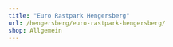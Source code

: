 ```yaml
---
title: "Euro Rastpark Hengersberg"
url: /hengersberg/euro-rastpark-hengersberg/
shop: Allgemein
---
```

